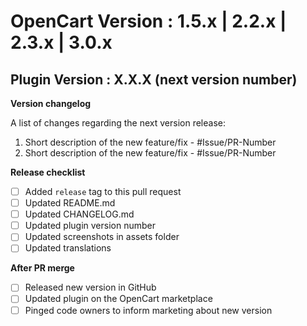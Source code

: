 # OpenCart Version : 1.5.x | 2.2.x | 2.3.x | 3.0.x

## Plugin Version : X.X.X (next version number)

**Version changelog**

A list of changes regarding the next version release:

1. Short description of the new feature/fix - #Issue/PR-Number
2. Short description of the new feature/fix - #Issue/PR-Number

**Release checklist**

- [ ] Added `release` tag to this pull request
- [ ] Updated README.md
- [ ] Updated CHANGELOG.md
- [ ] Updated plugin version number
- [ ] Updated screenshots in assets folder
- [ ] Updated translations

**After PR merge**

- [ ] Released new version in GitHub
- [ ] Updated plugin on the OpenCart marketplace
- [ ] Pinged code owners to inform marketing about new version
